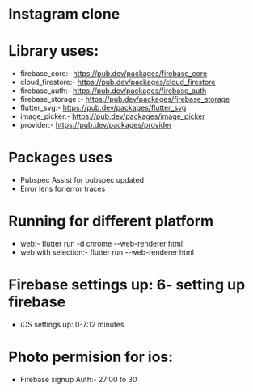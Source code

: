 # Instagram clone

# Library uses:
- firebase_core:- https://pub.dev/packages/firebase_core
- cloud_firestore:- https://pub.dev/packages/cloud_firestore
- firebase_auth:- https://pub.dev/packages/firebase_auth
- firebase_storage :- https://pub.dev/packages/firebase_storage
- flutter_svg:- https://pub.dev/packages/flutter_svg
- image_picker:- https://pub.dev/packages/image_picker
- provider:- https://pub.dev/packages/provider

# Packages uses
- Pubspec Assist for pubspec updated
- Error lens for error traces

# Running for different platform
- web:- flutter run -d chrome --web-renderer html
- web with selection:- flutter run --web-renderer html


# Firebase settings up: 6- setting up firebase
- iOS settings up: 0-7:12 minutes

# Photo permision for ios:
- Firebase signup Auth:- 27:00 to 30